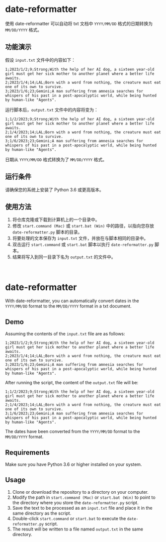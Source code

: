# date-reformatter
使用 date-reformatter 可以自动将 txt 文档中 `YYYY/MM/DD` 格式的日期转换为 `MM/DD/YYYY` 格式。

## 功能演示
假设 `input.txt` 文件中的内容如下：
```
1;2023/1/2;9;Strong;With the help of her AI dog, a sixteen year-old girl must get her sick mother to another planet where a better life awaits.
2;2023/1/4;14;LAL;Born with a word from nothing, the creature must eat one of its own to survive.
3;2023/1/6;23;Gemini;A man suffering from amnesia searches for whispers of his past in a post-apocalyptic world, while being hunted by human-like "Agents".
```
运行脚本后，`output.txt` 文件中的内容将变为：
```
1;1/2/2023;9;Strong;With the help of her AI dog, a sixteen year-old girl must get her sick mother to another planet where a better life awaits.
2;1/4/2023;14;LAL;Born with a word from nothing, the creature must eat one of its own to survive.
3;1/6/2023;23;Gemini;A man suffering from amnesia searches for whispers of his past in a post-apocalyptic world, while being hunted by human-like "Agents".
```
日期从 `YYYY/MM/DD` 格式转换为了 `MM/DD/YYYY` 格式。

## 运行条件
请确保您的系统上安装了 Python 3.6 或更高版本。

## 使用方法
1. 将仓库克隆或下载到计算机上的一个目录中。
2. 修改 `start.command (Mac)` 或 `start.bat (Win)` 中的路径，以指向您存放 `date-reformatter.py` 脚本的目录。
3. 将要处理的文本保存为 `input.txt` 文件，并放在与脚本相同的目录中。
4. 双击运行 `start.command` 或 `start.bat` 脚本以执行 `date-reformatter.py` 脚本。
5. 结果将写入到同一目录下名为 `output.txt` 的文件中。
<br>

# date-reformatter
With date-reformatter, you can automatically convert dates in the `YYYY/MM/DD` format to the `MM/DD/YYYY` format in a txt document.

## Demo
Assuming the contents of the `input.txt` file are as follows:
```
1;2023/1/2;9;Strong;With the help of her AI dog, a sixteen year-old girl must get her sick mother to another planet where a better life awaits.
2;2023/1/4;14;LAL;Born with a word from nothing, the creature must eat one of its own to survive.
3;2023/1/6;23;Gemini;A man suffering from amnesia searches for whispers of his past in a post-apocalyptic world, while being hunted by human-like "Agents".
```
After running the script, the content of the `output.txt` file will be:
```
1;1/2/2023;9;Strong;With the help of her AI dog, a sixteen year-old girl must get her sick mother to another planet where a better life awaits.
2;1/4/2023;14;LAL;Born with a word from nothing, the creature must eat one of its own to survive.
3;1/6/2023;23;Gemini;A man suffering from amnesia searches for whispers of his past in a post-apocalyptic world, while being hunted by human-like "Agents".
```
The dates have been converted from the `YYYY/MM/DD` format to the `MM/DD/YYYY` format.

## Requirements
Make sure you have Python 3.6 or higher installed on your system.

## Usage
1. Clone or download the repository to a directory on your computer.
2. Modify the path in `start.command (Mac)` or `start.bat (Win)` to point to the directory where you store the `date-reformatter.py` script.
3. Save the text to be processed as an `input.txt` file and place it in the same directory as the script.
4. Double-click `start.command` or `start.bat` to execute the `date-reformatter.py` script.
5. The result will be written to a file named `output.txt` in the same directory.
